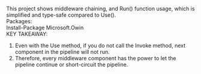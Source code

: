﻿This project shows middleware chaining, and Run() function usage, which is simplified and type-safe compared to Use().
<br/>
Packages:
<br/>
Install-Package Microsoft.Owin
<br/>
KEY TAKEAWAY:
1) Even with the Use method, if you do not call the Invoke method, next component in the pipeline will not run.
2) Therefore, every middleware component has the power to let the pipeline continue or short-circuit the pipeline.